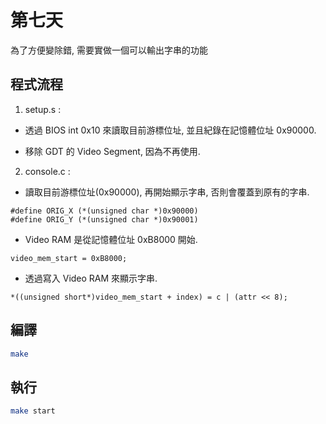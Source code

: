 # 第七天

為了方便變除錯, 需要實做一個可以輸出字串的功能

## 程式流程

1. setup.s :  
* 透過 BIOS int 0x10 來讀取目前游標位址, 並且紀錄在記憶體位址 0x90000.

* 移除 GDT 的 Video Segment, 因為不再使用.

2. console.c : 

* 讀取目前游標位址(0x90000), 再開始顯示字串, 否則會覆蓋到原有的字串.
```
#define ORIG_X (*(unsigned char *)0x90000)
#define ORIG_Y (*(unsigned char *)0x90001)
```

* Video RAM 是從記憶體位址 0xB8000 開始.
```
video_mem_start = 0xB8000; 
```
* 透過寫入 Video RAM 來顯示字串.
```
*((unsigned short*)video_mem_start + index) = c | (attr << 8); 
```

## 編譯
```bash
make
```

## 執行
```bash
make start
```
